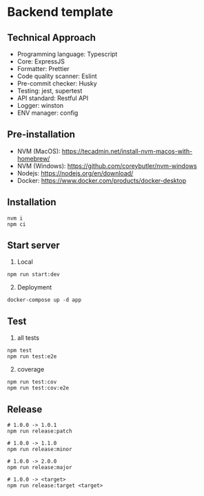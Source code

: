# Backend template

## Technical Approach

- Programming language: Typescript
- Core: ExpressJS
- Formatter: Prettier
- Code quality scanner: Eslint
- Pre-commit checker: Husky
- Testing: jest, supertest
- API standard: Restful API
- Logger: winston
- ENV manager: config

## Pre-installation

- NVM (MacOS): https://tecadmin.net/install-nvm-macos-with-homebrew/
- NVM (Windows): https://github.com/coreybutler/nvm-windows
- Nodejs: https://nodejs.org/en/download/
- Docker: https://www.docker.com/products/docker-desktop

## Installation

```
nvm i
npm ci
```

## Start server

1. Local

```
npm run start:dev
```

2. Deployment

```
docker-compose up -d app
```

## Test

1. all tests

```
npm test
npm run test:e2e
```

2. coverage

```
npm run test:cov
npm run test:cov:e2e
```

## Release

```
# 1.0.0 -> 1.0.1
npm run release:patch

# 1.0.0 -> 1.1.0
npm run release:minor

# 1.0.0 -> 2.0.0
npm run release:major

# 1.0.0 -> <target>
npm run release:target <target>
```
